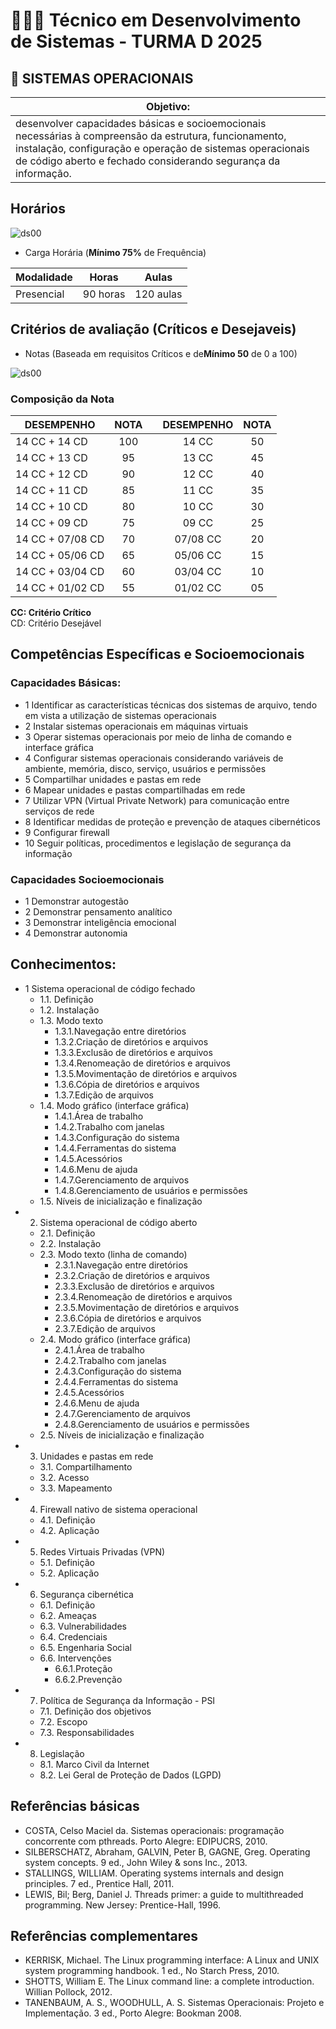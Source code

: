 # 👨🏻‍💻 Técnico em Desenvolvimento de Sistemas - TURMA D 2025
## 🤖 SISTEMAS OPERACIONAIS
|Objetivo:|
|-|
|desenvolver capacidades básicas e socioemocionais necessárias à compreensão da estrutura, funcionamento, instalação, configuração e operação de sistemas operacionais de código aberto e fechado considerando segurança da informação.|

## Horários
![ds00](../assets/Horario1sem2025.png)

- Carga Horária (**Mínimo 75%** de Frequência)

|Modalidade|Horas|Aulas|
|-|-|-|
|Presencial|90 horas|120 aulas|

## Critérios de avaliação (Críticos e Desejaveis)
- Notas (Baseada em requisitos Críticos e de**Mínimo 50** de 0 a 100)

![ds00](./assets/criteriossop.jpg)

### Composição da Nota

|DESEMPENHO|NOTA| |DESEMPENHO|NOTA|
|-|:-:|:-:|:-:|:-:|
|14 CC + 14 CD|100| |14 CC|50|
|14 CC + 13 CD|95| |13 CC|45|
|14 CC + 12 CD|90| |12 CC|40|
|14 CC + 11 CD|85| |11 CC|35|
|14 CC + 10 CD|80| |10 CC|30|
|14 CC + 09 CD|75| |09 CC|25|
|14 CC + 07/08 CD|70| |07/08 CC|20|
|14 CC + 05/06 CD|65| |05/06 CC|15|
|14 CC + 03/04 CD|60| |03/04 CC|10|
|14 CC + 01/02 CD|55| |01/02 CC|05|

**CC: Critério Crítico** <br>
CD: Critério Desejável



## Competências Específicas e Socioemocionais 

### Capacidades Básicas:
- 1 Identificar as características técnicas dos sistemas de arquivo, tendo em vista a utilização de sistemas operacionais
- 2 Instalar sistemas operacionais em máquinas virtuais
- 3 Operar sistemas operacionais por meio de linha de comando e interface gráfica
- 4 Configurar sistemas operacionais considerando variáveis de ambiente, memória, disco, serviço, usuários e permissões
- 5 Compartilhar unidades e pastas em rede
- 6 Mapear unidades e pastas compartilhadas em rede
- 7 Utilizar VPN (Virtual Private Network) para comunicação entre serviços de rede
- 8 Identificar medidas de proteção e prevenção de ataques cibernéticos
- 9 Configurar firewall
- 10 Seguir políticas, procedimentos e legislação de segurança da informação

### Capacidades Socioemocionais
- 1 Demonstrar autogestão
- 2 Demonstrar pensamento analítico
- 3 Demonstrar inteligência emocional
- 4 Demonstrar autonomia

## Conhecimentos:
- 1 Sistema operacional de código fechado
	- 1.1. Definição
	- 1.2. Instalação
	- 1.3. Modo texto
		- 1.3.1.Navegação entre diretórios
		- 1.3.2.Criação de diretórios e arquivos
		- 1.3.3.Exclusão de diretórios e arquivos
		- 1.3.4.Renomeação de diretórios e  arquivos
		- 1.3.5.Movimentação de diretórios e arquivos
		- 1.3.6.Cópia de diretórios e arquivos
		- 1.3.7.Edição de arquivos
	- 1.4. Modo gráfico (interface gráfica)
		- 1.4.1.Área de trabalho
		- 1.4.2.Trabalho com janelas
		- 1.4.3.Configuração do sistema
		- 1.4.4.Ferramentas do sistema
		- 1.4.5.Acessórios
		- 1.4.6.Menu de ajuda
		- 1.4.7.Gerenciamento de arquivos
		- 1.4.8.Gerenciamento de usuários e permissões
	- 1.5. Níveis de inicialização e finalização
- 2. Sistema operacional de código aberto
	- 2.1. Definição
	- 2.2. Instalação
	- 2.3. Modo texto (linha de comando)
		- 2.3.1.Navegação entre diretórios
		- 2.3.2.Criação de diretórios e arquivos
		- 2.3.3.Exclusão de diretórios e arquivos
		- 2.3.4.Renomeação de diretórios e arquivos
		- 2.3.5.Movimentação de diretórios e arquivos
		- 2.3.6.Cópia de diretórios e arquivos
		- 2.3.7.Edição de arquivos
	- 2.4. Modo gráfico (interface gráfica)
		- 2.4.1.Área de trabalho
		- 2.4.2.Trabalho com janelas
		- 2.4.3.Configuração do sistema
		- 2.4.4.Ferramentas do sistema
		- 2.4.5.Acessórios
		- 2.4.6.Menu de ajuda
		- 2.4.7.Gerenciamento de arquivos
		- 2.4.8.Gerenciamento de usuários e permissões
	- 2.5. Níveis de inicialização e finalização
- 3. Unidades e pastas em rede
	- 3.1. Compartilhamento
	- 3.2. Acesso
	- 3.3. Mapeamento
- 4. Firewall nativo de sistema operacional
	- 4.1. Definição
	- 4.2. Aplicação
- 5. Redes Virtuais Privadas (VPN)
	- 5.1. Definição
	- 5.2. Aplicação
- 6. Segurança cibernética
	- 6.1. Definição
	- 6.2. Ameaças 
	- 6.3. Vulnerabilidades
	- 6.4. Credenciais
	- 6.5. Engenharia Social
	- 6.6. Intervenções 
		- 6.6.1.Proteção
		- 6.6.2.Prevenção
- 7. Política de Segurança da Informação - PSI
	- 7.1. Definição dos objetivos
	- 7.2. Escopo 
	- 7.3. Responsabilidades
- 8. Legislação
	- 8.1. Marco Civil da Internet
	- 8.2. Lei Geral de Proteção de Dados (LGPD)

## Referências básicas
- COSTA, Celso Maciel da. Sistemas operacionais: programação concorrente com pthreads. Porto Alegre: EDIPUCRS, 2010.
- SILBERSCHATZ, Abraham, GALVIN, Peter B, GAGNE, Greg. Operating system concepts. 9 ed., John Wiley & sons Inc., 2013.
- STALLINGS, WILLIAM. Operating systems internals and design principles. 7 ed., Prentice Hall, 2011.
- LEWIS, Bil; Berg, Daniel J. Threads primer: a guide to multithreaded programming. New Jersey: Prentice-Hall, 1996.

## Referências complementares
- KERRISK, Michael. The Linux programming interface: A Linux and UNIX system programming handbook. 1 ed., No Starch Press, 2010.
- SHOTTS, William E. The Linux command line: a complete introduction. Willian Pollock, 2012.
- TANENBAUM, A. S., WOODHULL, A. S. Sistemas Operacionais: Projeto e Implementação. 3 ed., Porto Alegre: Bookman 2008.